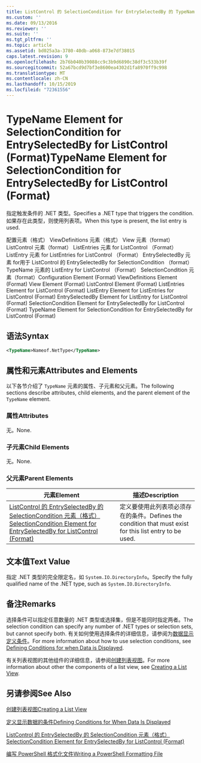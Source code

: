 ```yaml
---
title: ListControl 的 SelectionCondition for EntrySelectedBy 的 TypeName 元素（格式） |Microsoft Docs
ms.custom: ''
ms.date: 09/13/2016
ms.reviewer: ''
ms.suite: ''
ms.tgt_pltfrm: ''
ms.topic: article
ms.assetid: bd025a3a-3780-40db-a068-873e7df38015
caps.latest.revision: 9
ms.openlocfilehash: 2b76b040b39088cc9c3b9d6890c38df3c533b39f
ms.sourcegitcommit: 52a67bcd9d7bf3e8600ea4302d1fa8970ff9c998
ms.translationtype: MT
ms.contentlocale: zh-CN
ms.lasthandoff: 10/15/2019
ms.locfileid: "72361556"
---
```

# <a name="typename-element-for-selectioncondition-for-entryselectedby-for-listcontrol-format"></a><span data-ttu-id="e8c1a-102">TypeName Element for SelectionCondition for EntrySelectedBy for ListControl (Format)</span><span class="sxs-lookup"><span data-stu-id="e8c1a-102">TypeName Element for SelectionCondition for EntrySelectedBy for ListControl (Format)</span></span>

<span data-ttu-id="e8c1a-103">指定触发条件的 .NET 类型。</span><span class="sxs-lookup"><span data-stu-id="e8c1a-103">Specifies a .NET type that triggers the condition.</span></span> <span data-ttu-id="e8c1a-104">如果存在此类型，则使用列表项。</span><span class="sxs-lookup"><span data-stu-id="e8c1a-104">When this type is present, the list entry is used.</span></span>

<span data-ttu-id="e8c1a-105">配置元素（格式） ViewDefinitions 元素（格式） View 元素（format） ListControl 元素（format） ListEntries 元素 for ListControl （Format） ListEntry 元素 for ListEntries for ListControl （Format） EntrySelectedBy 元素 for用于 ListControl 的 EntrySelectedBy for SelectionCondition （format） TypeName 元素的 ListEntry for ListControl （Format） SelectionCondition 元素（format）</span><span class="sxs-lookup"><span data-stu-id="e8c1a-105">Configuration Element (Format) ViewDefinitions Element (Format) View Element (Format) ListControl Element (Format) ListEntries Element for ListControl (Format) ListEntry Element for ListEntries for ListControl (Format) EntrySelectedBy Element for ListEntry for ListControl (Format) SelectionCondition Element for EntrySelectedBy for ListControl (Format) TypeName Element for SelectionCondition for EntrySelectedBy for ListControl (Format)</span></span>

## <a name="syntax"></a><span data-ttu-id="e8c1a-106">语法</span><span class="sxs-lookup"><span data-stu-id="e8c1a-106">Syntax</span></span>

```xml
<TypeName>Nameof.NetType</TypeName>
```

## <a name="attributes-and-elements"></a><span data-ttu-id="e8c1a-107">属性和元素</span><span class="sxs-lookup"><span data-stu-id="e8c1a-107">Attributes and Elements</span></span>

<span data-ttu-id="e8c1a-108">以下各节介绍了 `TypeName` 元素的属性、子元素和父元素。</span><span class="sxs-lookup"><span data-stu-id="e8c1a-108">The following sections describe attributes, child elements, and the parent element of the `TypeName` element.</span></span>

### <a name="attributes"></a><span data-ttu-id="e8c1a-109">属性</span><span class="sxs-lookup"><span data-stu-id="e8c1a-109">Attributes</span></span>

<span data-ttu-id="e8c1a-110">无。</span><span class="sxs-lookup"><span data-stu-id="e8c1a-110">None.</span></span>

### <a name="child-elements"></a><span data-ttu-id="e8c1a-111">子元素</span><span class="sxs-lookup"><span data-stu-id="e8c1a-111">Child Elements</span></span>

<span data-ttu-id="e8c1a-112">无。</span><span class="sxs-lookup"><span data-stu-id="e8c1a-112">None.</span></span>

### <a name="parent-elements"></a><span data-ttu-id="e8c1a-113">父元素</span><span class="sxs-lookup"><span data-stu-id="e8c1a-113">Parent Elements</span></span>

|<span data-ttu-id="e8c1a-114">元素</span><span class="sxs-lookup"><span data-stu-id="e8c1a-114">Element</span></span>|<span data-ttu-id="e8c1a-115">描述</span><span class="sxs-lookup"><span data-stu-id="e8c1a-115">Description</span></span>|
|-------------|-----------------|
|[<span data-ttu-id="e8c1a-116">ListControl 的 EntrySelectedBy 的 SelectionCondition 元素（格式）</span><span class="sxs-lookup"><span data-stu-id="e8c1a-116">SelectionCondition Element for EntrySelectedBy for ListControl (Format)</span></span>](./selectioncondition-element-for-entryselectedby-for-listcontrol-format.md)|<span data-ttu-id="e8c1a-117">定义要使用此列表项必须存在的条件。</span><span class="sxs-lookup"><span data-stu-id="e8c1a-117">Defines the condition that must exist for this list entry to be used.</span></span>|

## <a name="text-value"></a><span data-ttu-id="e8c1a-118">文本值</span><span class="sxs-lookup"><span data-stu-id="e8c1a-118">Text Value</span></span>

<span data-ttu-id="e8c1a-119">指定 .NET 类型的完全限定名，如 `System.IO.DirectoryInfo`。</span><span class="sxs-lookup"><span data-stu-id="e8c1a-119">Specify the fully qualified name of the .NET type, such as `System.IO.DirectoryInfo`.</span></span>

## <a name="remarks"></a><span data-ttu-id="e8c1a-120">备注</span><span class="sxs-lookup"><span data-stu-id="e8c1a-120">Remarks</span></span>

<span data-ttu-id="e8c1a-121">选择条件可以指定任意数量的 .NET 类型或选择集，但是不能同时指定两者。</span><span class="sxs-lookup"><span data-stu-id="e8c1a-121">The selection condition can specify any number of .NET types or selection sets, but cannot specify both.</span></span> <span data-ttu-id="e8c1a-122">有关如何使用选择条件的详细信息，请参阅为[数据显示定义条件](./defining-conditions-for-displaying-data.md)。</span><span class="sxs-lookup"><span data-stu-id="e8c1a-122">For more information about how to use selection conditions, see [Defining Conditions for when Data is Displayed](./defining-conditions-for-displaying-data.md).</span></span>

<span data-ttu-id="e8c1a-123">有关列表视图的其他组件的详细信息，请参阅[创建列表视图](./creating-a-list-view.md)。</span><span class="sxs-lookup"><span data-stu-id="e8c1a-123">For more information about other the components of a list view, see [Creating a List View](./creating-a-list-view.md).</span></span>

## <a name="see-also"></a><span data-ttu-id="e8c1a-124">另请参阅</span><span class="sxs-lookup"><span data-stu-id="e8c1a-124">See Also</span></span>

[<span data-ttu-id="e8c1a-125">创建列表视图</span><span class="sxs-lookup"><span data-stu-id="e8c1a-125">Creating a List View</span></span>](./creating-a-list-view.md)

[<span data-ttu-id="e8c1a-126">定义显示数据的条件</span><span class="sxs-lookup"><span data-stu-id="e8c1a-126">Defining Conditions for When Data Is Displayed</span></span>](./defining-conditions-for-displaying-data.md)

[<span data-ttu-id="e8c1a-127">ListControl 的 EntrySelectedBy 的 SelectionCondition 元素（格式）</span><span class="sxs-lookup"><span data-stu-id="e8c1a-127">SelectionCondition Element for EntrySelectedBy for ListControl (Format)</span></span>](./selectioncondition-element-for-entryselectedby-for-listcontrol-format.md)

[<span data-ttu-id="e8c1a-128">编写 PowerShell 格式化文件</span><span class="sxs-lookup"><span data-stu-id="e8c1a-128">Writing a PowerShell Formatting File</span></span>](./writing-a-powershell-formatting-file.md)
